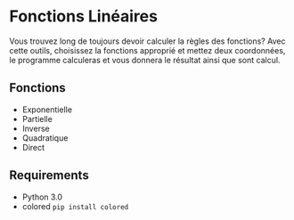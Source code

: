 
# Fonctions Linéaires

Vous trouvez long de toujours devoir calculer la règles des fonctions? Avec cette outils, choisissez la fonctions approprié et mettez deux coordonnées, le programme calculeras et vous donnera le résultat ainsi que sont calcul.




## Fonctions

 - Exponentielle
 - Partielle
 - Inverse
 - Quadratique
 - Direct

## Requirements

- Python 3.0
- colored
```pip install colored```

